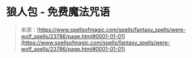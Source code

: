 <!--yml

category: 未分类

日期：2024-06-12 19:09:10

-->

# 狼人包 - 免费魔法咒语

> 来源：[https://www.spellsofmagic.com/spells/fantasy_spells/were-wolf_spells/23786/page.html#0001-01-01](https://www.spellsofmagic.com/spells/fantasy_spells/were-wolf_spells/23786/page.html#0001-01-01)
